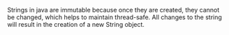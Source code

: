 Strings in java are immutable because once they are created, they cannot be changed, which helps to maintain thread-safe. All changes to the string will result in the creation of a new String object.